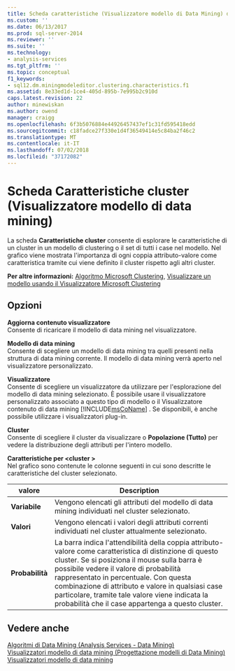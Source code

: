 ```yaml
---
title: Scheda caratteristiche (Visualizzatore modello di Data Mining) del cluster | Microsoft Docs
ms.custom: ''
ms.date: 06/13/2017
ms.prod: sql-server-2014
ms.reviewer: ''
ms.suite: ''
ms.technology:
- analysis-services
ms.tgt_pltfrm: ''
ms.topic: conceptual
f1_keywords:
- sql12.dm.miningmodeleditor.clustering.characteristics.f1
ms.assetid: 8e33ed1d-1ce4-405d-895b-7e995b2c910d
caps.latest.revision: 22
author: minewiskan
ms.author: owend
manager: craigg
ms.openlocfilehash: 6f3b5076884e44926457437ef1c31fd595418edd
ms.sourcegitcommit: c18fadce27f330e1d4f36549414e5c84ba2f46c2
ms.translationtype: MT
ms.contentlocale: it-IT
ms.lasthandoff: 07/02/2018
ms.locfileid: "37172082"
---
```

# <a name="cluster-characteristics-tab-mining-model-viewer"></a>Scheda Caratteristiche cluster (Visualizzatore modello di data mining)
  La scheda **Caratteristiche cluster** consente di esplorare le caratteristiche di un cluster in un modello di clustering o il set di tutti i case nel modello. Nel grafico viene mostrata l'importanza di ogni coppia attributo-valore come caratteristica tramite cui viene definito il cluster rispetto agli altri cluster.  
  
 **Per altre informazioni:** [Algoritmo Microsoft Clustering](data-mining/microsoft-clustering-algorithm.md), [Visualizzare un modello usando il Visualizzatore Microsoft Clustering](data-mining/browse-a-model-using-the-microsoft-cluster-viewer.md)  
  
## <a name="options"></a>Opzioni  
 **Aggiorna contenuto visualizzatore**  
 Consente di ricaricare il modello di data mining nel visualizzatore.  
  
 **Modello di data mining**  
 Consente di scegliere un modello di data mining tra quelli presenti nella struttura di data mining corrente. Il modello di data mining verrà aperto nel visualizzatore personalizzato.  
  
 **Visualizzatore**  
 Consente di scegliere un visualizzatore da utilizzare per l'esplorazione del modello di data mining selezionato. È possibile usare il visualizzatore personalizzato associato a questo tipo di modello o il Visualizzatore contenuto di data mining [!INCLUDE[msCoName](../includes/msconame-md.md)] . Se disponibili, è anche possibile utilizzare i visualizzatori plug-in.  
  
 **Cluster**  
 Consente di scegliere il cluster da visualizzare o **Popolazione (Tutto)** per vedere la distribuzione degli attributi per l'intero modello.  
  
 **Caratteristiche per \<cluster >**  
 Nel grafico sono contenute le colonne seguenti in cui sono descritte le caratteristiche del cluster selezionato.  
  
|valore|Description|  
|-----------|-----------------|  
|**Variabile**|Vengono elencati gli attributi del modello di data mining individuati nel cluster selezionato.|  
|**Valori**|Vengono elencati i valori degli attributi correnti individuati nel cluster attualmente selezionato.|  
|**Probabilità**|La barra indica l'attendibilità della coppia attributo-valore come caratteristica di distinzione di questo cluster. Se si posiziona il mouse sulla barra è possibile vedere il valore di probabilità rappresentato in percentuale. Con questa combinazione di attributo e valore in qualsiasi case particolare, tramite tale valore viene indicata la probabilità che il case appartenga a questo cluster.|  
  
## <a name="see-also"></a>Vedere anche  
 [Algoritmi di Data Mining &#40;Analysis Services - Data Mining&#41;](data-mining/data-mining-algorithms-analysis-services-data-mining.md)   
 [Visualizzatori modello di data mining &#40;Progettazione modelli di Data Mining&#41;](mining-model-viewers-data-mining-model-designer.md)   
 [Visualizzatori modello di data mining](data-mining/data-mining-model-viewers.md)  
  
  
